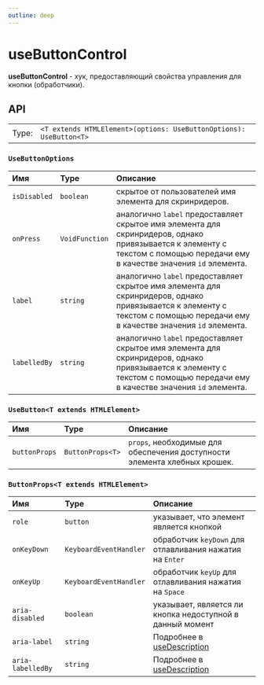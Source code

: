 ```yaml
---
outline: deep
---
```


# useButtonControl

**useButtonControl** - хук, предоставляющий свойства управления для кнопки (обработчики).

## API

|       |                                                                    |
| ----: |:-------------------------------------------------------------------|
| Type: | `<T extends HTMLElement>(options: UseButtonOptions): UseButton<T>` |

### `UseButtonOptions`

| Имя	               | Type	            | Описание	                                                                                                                                                                                                    |
|:-------------------|:-----------------|:-------------------------------------------------------------------------------------------------------------------------------------------------------------------------------------------------------------|
| `isDisabled`	   | `boolean`        | 	  скрытое от пользователей имя элемента для скринридеров.                                                                                                                                                   |
| 	   `onPress` | `VoidFunction` 	 | 	                                аналогично `label` предоставляет скрытое имя элемента для скринридеров, однако привязывается к элементу с текстом с помощью передачи ему в качестве значения `id` элемента. |
| 	   `label` | `string` 	       | 	                                аналогично `label` предоставляет скрытое имя элемента для скринридеров, однако привязывается к элементу с текстом с помощью передачи ему в качестве значения `id` элемента. |
| 	   `labelledBy` | `string` 	       | 	                                аналогично `label` предоставляет скрытое имя элемента для скринридеров, однако привязывается к элементу с текстом с помощью передачи ему в качестве значения `id` элемента. |

### `UseButton<T extends HTMLElement>`

| Имя	         | Type	            | Описание	                                                                    |
|:-------------|:-----------------|:-----------------------------------------------------------------------------|
| `buttonProps`	 | `ButtonProps<T>` | 	  `props`, необходимые для обеспечения доступности элемента хлебных крошек. |

### `ButtonProps<T extends HTMLElement>`

| Имя	               | Type	                  | Описание	                                                    |
|:-------------------|:-----------------------|:-------------------------------------------------------------|
| `role`	            | `button`               | 	  указывает, что элемент является кнопкой                   |
| `onKeyDown`	       | `KeyboardEventHandler` | 	  обработчик `keyDown` для отлавливания нажатия на `Enter`  |
| `onKeyUp`	         | `KeyboardEventHandler` | 	  обработчик `keyUp` для отлавливания нажатия на `Space`    |
| `aria-disabled`	   | `boolean`              | 	  указывает, является ли кнопка недоступной в данный момент |
| `aria-label`	      | `string`               | 	  Подробнее в [useDescription](/core/useLabels)                  |
| `aria-labelledBy`	 | `string`               | 	  Подробнее в [useDescription](/core/useLabels)                  |
